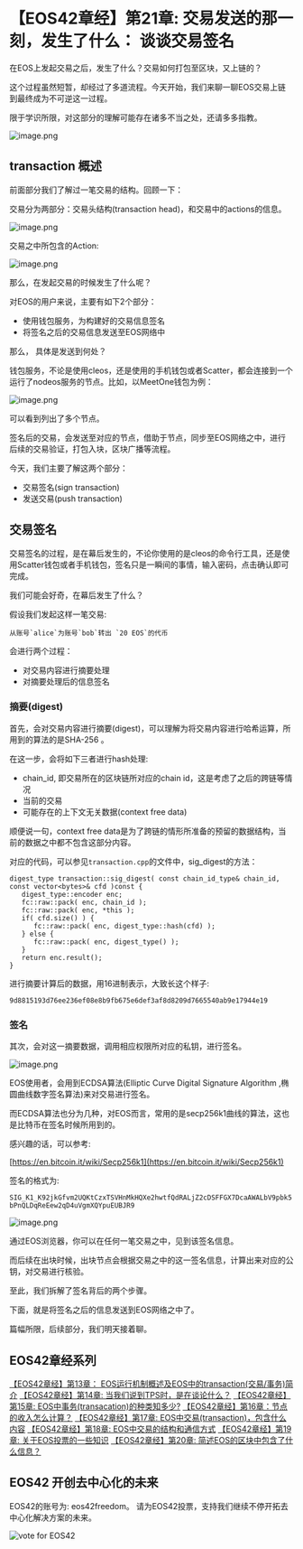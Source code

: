 【EOS42章经】第21章: 交易发送的那一刻，发生了什么： 谈谈交易签名
========

在EOS上发起交易之后，发生了什么？交易如何打包至区块，又上链的？

这个过程虽然短暂，却经过了多道流程。今天开始，我们来聊一聊EOS交易上链到最终成为不可逆这一过程。

限于学识所限，对这部分的理解可能存在诸多不当之处，还请多多指教。

![image.png](https://upload-images.jianshu.io/upload_images/1084915-2feb75608fa1197e.png?imageMogr2/auto-orient/strip%7CimageView2/2/w/1240)


## transaction 概述

前面部分我们了解过一笔交易的结构。回顾一下：

[](https://bihu.com/article/1316417702)

交易分为两部分：交易头结构(transaction head)，和交易中的actions的信息。

![image.png](https://upload-images.jianshu.io/upload_images/1084915-56008b1003ce169c.png?imageMogr2/auto-orient/strip%7CimageView2/2/w/1240)

交易之中所包含的Action:

![image.png](https://upload-images.jianshu.io/upload_images/1084915-61fcfb4f9f6bf27f.png?imageMogr2/auto-orient/strip%7CimageView2/2/w/1240)


那么，在发起交易的时候发生了什么呢？

对EOS的用户来说，主要有如下2个部分：

-  使用钱包服务，为构建好的交易信息签名
-  将签名之后的交易信息发送至EOS网络中

那么， 具体是发送到何处？

钱包服务，不论是使用cleos，还是使用的手机钱包或者Scatter，都会连接到一个运行了nodeos服务的节点。比如，以MeetOne钱包为例：

![image.png](https://upload-images.jianshu.io/upload_images/1084915-21e78fc5932821ce.png?imageMogr2/auto-orient/strip%7CimageView2/2/w/1240)

可以看到列出了多个节点。

签名后的交易，会发送至对应的节点，借助于节点，同步至EOS网络之中，进行后续的交易验证，打包入块，区块广播等流程。

今天，我们主要了解这两个部分：

- 交易签名(sign transaction)
- 发送交易(push transaction)


## 交易签名

交易签名的过程，是在幕后发生的，不论你使用的是cleos的命令行工具，还是使用Scatter钱包或者手机钱包，签名只是一瞬间的事情，输入密码，点击确认即可完成。

我们可能会好奇，在幕后发生了什么？

假设我们发起这样一笔交易:

```
从账号`alice`为账号`bob`转出 `20 EOS`的代币
```

会进行两个过程：

- 对交易内容进行摘要处理
- 对摘要处理后的信息签名

### 摘要(digest)

首先，会对交易内容进行摘要(digest)，可以理解为将交易内容进行哈希运算，所用到的算法的是SHA-256 。

在这一步，会将如下三者进行hash处理:

- chain_id, 即交易所在的区块链所对应的chain id，这是考虑了之后的跨链等情况
- 当前的交易
- 可能存在的上下文无关数据(context free data)

顺便说一句，context free data是为了跨链的情形所准备的预留的数据结构，当前的数据之中都不包含这部分内容。

对应的代码，可以参见`transaction.cpp`的文件中，sig_digest的方法：

```
digest_type transaction::sig_digest( const chain_id_type& chain_id, const vector<bytes>& cfd )const {
   digest_type::encoder enc;
   fc::raw::pack( enc, chain_id );
   fc::raw::pack( enc, *this );
   if( cfd.size() ) {
      fc::raw::pack( enc, digest_type::hash(cfd) );
   } else {
      fc::raw::pack( enc, digest_type() );
   }
   return enc.result();
}
```

进行摘要计算后的数据，用16进制表示，大致长这个样子:

`9d8815193d76ee236ef08e8b9fb675e6def3af8d8209d7665540ab9e17944e19`

### 签名

其次，会对这一摘要数据，调用相应权限所对应的私钥，进行签名。

![image.png](https://upload-images.jianshu.io/upload_images/1084915-a19665a91a65f1b9.png?imageMogr2/auto-orient/strip%7CimageView2/2/w/1240)

EOS使用者，会用到ECDSA算法(Elliptic Curve Digital Signature Algorithm ,椭圆曲线数字签名算法)来对交易进行签名。

而ECDSA算法也分为几种，对EOS而言，常用的是secp256k1曲线的算法，这也是比特币在签名时候所用到的。

感兴趣的话，可以参考:

[https://en.bitcoin.it/wiki/Secp256k1](https://en.bitcoin.it/wiki/Secp256k1)

签名的格式为:

`SIG_K1_K92jkGfvm2UQKtCzxTSVHnMkHQXe2hwtfQdRALjZ2cDSFFGX7DcaAWALbV9pbk5bPnQLDqReEew2qD4uVgmXQYpuEUBJR9`


![image.png](https://upload-images.jianshu.io/upload_images/1084915-16f5db2c80ac4cd6.png?imageMogr2/auto-orient/strip%7CimageView2/2/w/1240)

通过EOS浏览器，你可以在任何一笔交易之中，见到该签名信息。

而后续在出块时候，出块节点会根据交易之中的这一签名信息，计算出来对应的公钥，对交易进行核验。

至此，我们拆解了签名背后的两个步骤。

下面，就是将签名之后的信息发送到EOS网络之中了。

篇幅所限，后续部分，我们明天接着聊。


## EOS42章经系列

[【EOS42章经】第13章： EOS运行机制概述及EOS中的transaction(交易/事务)简介](https://bihu.com/article/1550212557)
[【EOS42章经】第14章: 当我们说到TPS时，是在谈论什么？](https://bihu.com/article/1655137720)
[【EOS42章经】第15章: EOS中事务(transacation)的种类知多少?](https://bihu.com/article/1015047260)
[【EOS42章经】第16章：节点的收入怎么计算？](https://bihu.com/article/1926615275)
[【EOS42章经】第17章: EOS中交易(transaction)，包含什么内容](https://bihu.com/article/1316417702)
[【EOS42章经】第18章: EOS中交易的结构和通信方式](https://bihu.com/article/1726724387)
[【EOS42章经】第19章: 关于EOS投票的一些知识](https://bihu.com/article/1241672135)
[【EOS42章经】第20章: 简述EOS的区块中包含了什么信息？](https://bihu.com/article/1288213315)


## EOS42 开创去中心化的未来

EOS42的账号为: eos42freedom。
请为EOS42投票，支持我们继续不停开拓去中心化解决方案的未来。

![vote for EOS42](https://upload-images.jianshu.io/upload_images/1084915-6ed2991946eccf72.png?imageMogr2/auto-orient/strip%7CimageView2/2/w/1240)






